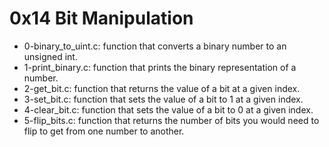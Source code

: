 # 0x14 Bit Manipulation

- 0-binary_to_uint.c: function that converts a binary number to an unsigned int.
- 1-print_binary.c: function that prints the binary representation of a number.
- 2-get_bit.c:  function that returns the value of a bit at a given index.
- 3-set_bit.c:  function that sets the value of a bit to 1 at a given index.
- 4-clear_bit.c: function that sets the value of a bit to 0 at a given index.
- 5-flip_bits.c: function that returns the number of bits you would need to flip to get from one number to another.
